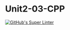 # Unit2-03-CPP
[![GitHub's Super Linter](https://github.com/ICS3UPROGRAMMINGALEXDM/Unit2-03-CPP/workflows/GitHub's%20Super%20Linter/badge.svg)](https://github.com/ICS3UPROGRAMMINGALEXDM/Unit2-03-CPP/actions)
